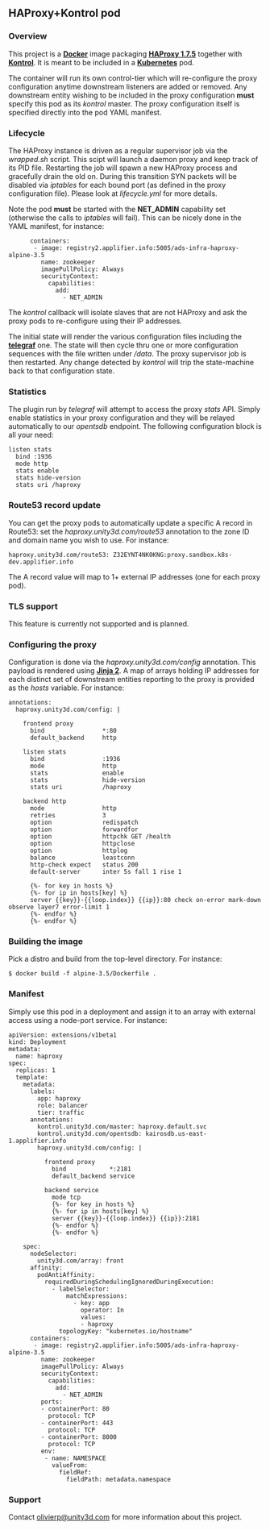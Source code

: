 ## HAProxy+Kontrol pod

### Overview

This project is a [**Docker**](https://www.docker.com) image packaging
[**HAProxy 1.7.5**](http://www.haproxy.org/) together with
[**Kontrol**](https://github.com/UnityTech/ads-infra-kontrol). It is meant
to be included in a [**Kubernetes**](https://github.com/GoogleCloudPlatform/kubernetes)
pod.

The container will run its own control-tier which will re-configure the proxy
configuration anytime downstream listeners are added or removed. Any downstream
entity wishing to be included in the proxy configuration **must** specify this
pod as its *kontrol* master. The proxy configuration itself is specified directly
into the pod YAML manifest.

### Lifecycle

The HAProxy instance is driven as a regular supervisor job via the *wrapped.sh* script.
This scipt will launch a daemon proxy and keep track of its PID file. Restarting the
job will spawn a new HAProxy process and gracefully drain the old on. During this
transition SYN packets will be disabled via *iptables* for each bound port (as defined
in the proxy configuration file). Please look at *lifecycle.yml* for more details.

Note the pod **must** be started with the **NET_ADMIN** capability set (otherwise the
calls to *iptables* will fail). This can be nicely done in the YAML manifest, for
instance:

```
      containers:
       - image: registry2.applifier.info:5005/ads-infra-haproxy-alpine-3.5
         name: zookeeper
         imagePullPolicy: Always
         securityContext:
           capabilities:
             add:
               - NET_ADMIN
```

The *kontrol* callback will isolate slaves that are not HAProxy and ask the proxy pods
to re-configure using their IP addresses.

The initial state will render the various configuration files including the
[**telegraf**](https://github.com/influxdata/telegraf) one. The state will then cycle
thru one or more configuration sequences with the file written under */data*. The
proxy supervisor job is then restarted. Any change detected by *kontrol* will trip
the state-machine back to that configuration state.

### Statistics

The plugin run by *telegraf* will attempt to access the proxy *stats* API. Simply
enable statistics in your proxy configuration and they will be relayed automatically
to our *opentsdb* endpoint. The following configuration block is all your need:

```
listen stats
  bind :1936
  mode http
  stats enable
  stats hide-version
  stats uri /haproxy
```

### Route53 record update

You can get the proxy pods to automatically update a specific A record in Route53:
set the *haproxy.unity3d.com/route53* annotation to the zone ID and domain name you
wish to use. For instance:

```
haproxy.unity3d.com/route53: Z32EYNT4NK0KNG:proxy.sandbox.k8s-dev.applifier.info
```

The A record value will map to 1+ external IP addresses (one for each proxy pod).

### TLS support

This feature is currently not supported and is planned.

### Configuring the proxy

Configuration is done via the *haproxy.unity3d.com/config* annotation. This payload
is rendered using [**Jinja 2**](http://jinja.pocoo.org/docs/2.9/). A map of arrays holding
IP addresses for each distinct set of downstream entities reporting to the proxy is
provided as the *hosts* variable. For instance:

```
annotations:
  haproxy.unity3d.com/config: |

    frontend proxy
      bind                *:80
      default_backend     http
    
    listen stats
      bind                :1936
      mode                http
      stats               enable
      stats               hide-version
      stats uri           /haproxy

    backend http
      mode                http
      retries             3
      option              redispatch
      option              forwardfor
      option              httpchk GET /health
      option              httpclose
      option              httplog
      balance             leastconn
      http-check expect   status 200
      default-server      inter 5s fall 1 rise 1

      {%- for key in hosts %}
      {%- for ip in hosts[key] %}
      server {{key}}-{{loop.index}} {{ip}}:80 check on-error mark-down observe layer7 error-limit 1
      {%- endfor %}
      {%- endfor %}
```

### Building the image

Pick a distro and build from the top-level directory. For instance:

```
$ docker build -f alpine-3.5/Dockerfile .
```

### Manifest

Simply use this pod in a deployment and assign it to an array with external
access using a node-port service. For instance:

```
apiVersion: extensions/v1beta1
kind: Deployment
metadata:
  name: haproxy
spec:
  replicas: 1
  template:
    metadata:
      labels:
        app: haproxy
        role: balancer
        tier: traffic
      annotations:
        kontrol.unity3d.com/master: haproxy.default.svc
        kontrol.unity3d.com/opentsdb: kairosdb.us-east-1.applifier.info
        haproxy.unity3d.com/config: |

          frontend proxy
            bind            *:2181
            default_backend service

          backend service
            mode tcp
            {%- for key in hosts %}
            {%- for ip in hosts[key] %}
            server {{key}}-{{loop.index}} {{ip}}:2181
            {%- endfor %}
            {%- endfor %}

    spec:
      nodeSelector:
        unity3d.com/array: front
      affinity:
        podAntiAffinity:
          requiredDuringSchedulingIgnoredDuringExecution:
            - labelSelector:
                matchExpressions:
                  - key: app
                    operator: In
                    values: 
                    - haproxy
              topologyKey: "kubernetes.io/hostname"
      containers:
       - image: registry2.applifier.info:5005/ads-infra-haproxy-alpine-3.5
         name: zookeeper
         imagePullPolicy: Always
         securityContext:
           capabilities:
             add:
               - NET_ADMIN
         ports:
         - containerPort: 80
           protocol: TCP
         - containerPort: 443
           protocol: TCP
         - containerPort: 8000
           protocol: TCP
         env:
          - name: NAMESPACE
            valueFrom:
              fieldRef:
                fieldPath: metadata.namespace
```

### Support

Contact olivierp@unity3d.com for more information about this project.